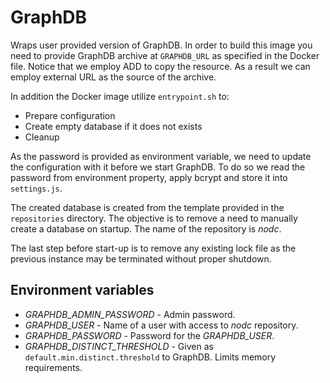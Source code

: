 # GraphDB
Wraps user provided version of GraphDB.
In order to build this image you need to provide GraphDB archive at ```GRAPHDB_URL``` as specified in the Docker file.
Notice that we employ ADD to copy the resource.
As a result we can employ external URL as the source of the archive.

In addition the Docker image utilize ```entrypoint.sh``` to:
* Prepare configuration
* Create empty database if it does not exists
* Cleanup

As the password is provided as environment variable, we need to update the configuration with it before we start GraphDB.
To do so we read the password from environment property, apply bcrypt and store it into ```settings.js```.

The created database is created from the template provided in the ```repositories``` directory.
The objective is to remove a need to manually create a database on startup.
The name of the repository is *nodc*.

The last step before start-up is to remove any existing lock file as the previous instance may be terminated without proper shutdown.

## Environment variables
* *GRAPHDB_ADMIN_PASSWORD* - Admin password.
* *GRAPHDB_USER* - Name of a user with access to *nodc* repository.
* *GRAPHDB_PASSWORD* - Password for the *GRAPHDB_USER*.
* *GRAPHDB_DISTINCT_THRESHOLD* - Given as ```default.min.distinct.threshold``` to GraphDB.
  Limits memory requirements.

